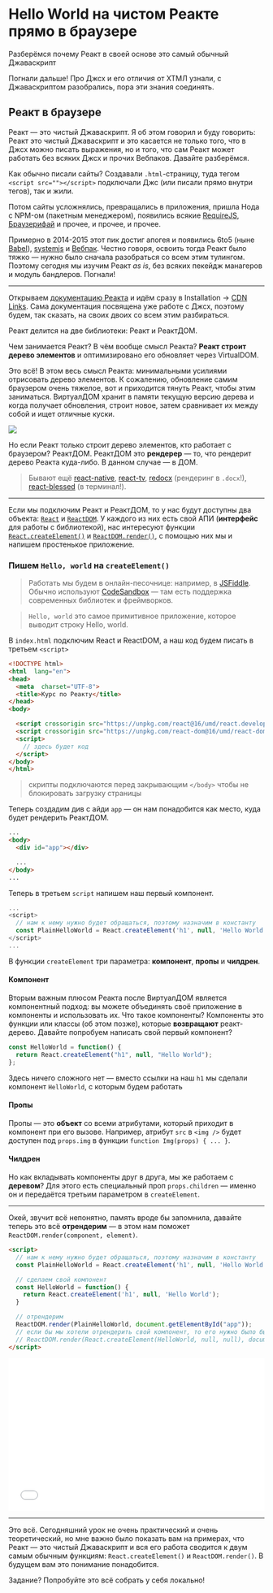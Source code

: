 # Hello World на чистом Реакте прямо в браузере
Разберёмся почему Реакт в своей основе это самый обычный Джаваскрипт

Погнали дальше! Про Джсх и его отличия от ХТМЛ узнали, с Джаваскриптом разобрались, пора эти знания соединять.

## Реакт в браузере

Реакт — это чистый Джаваскрипт. Я об этом говорил и буду говорить: Реакт это чистый Джаваскрипт и это касается не только того, что в Джсх можно писать выражения, но и того, что сам Реакт может работать без всяких Джсх и прочих Вебпаков. Давайте разберёмся.

Как обычно писали сайты? Создавали `.html`-страницу, туда тегом `<script src=""></script>` подключали Джс (или писали прямо внутри тегов), так и жили.

Потом сайты усложнялись, превращались в приложения, пришла Нода с NPM-ом (пакетным менеджером), появились всякие [RequireJS](http://requirejs.org/), [Браузерифай](http://browserify.org/) и прочее, и прочее, и прочее.

Примерно в 2014-2015 этот пик достиг апогея и появились 6to5 (ныне [Babel](http://babeljs.io/)), [systemjs](https://github.com/systemjs/systemjs) и [Вебпак](https://webpack.js.org). Честно говоря, освоить тогда Реакт было тяжко — нужно было сначала разобраться со всем этим тулингом. Поэтому сегодня мы изучим Реакт _as is_, без всяких пекейдж манагеров и модуль бандлеров. Погнали!

---

Открываем [документацию Реакта](https://reactjs.org/) и идём сразу в Installation → [CDN Links](https://reactjs.org/docs/cdn-links.html). Сама документация посвящена уже работе с Джсх, поэтому будем, так сказать, на своих двоих со всем этим разбираться.

Реакт делится на две библиотеки: Реакт и РеактДОМ.

Чем занимается Реакт? В чём вообще смысл Реакта? **Реакт строит дерево элементов** и оптимизировано его обновляет через VirtualDOM.

Это всё! В этом весь смысл Реакта: минимальными усилиями отрисовать дерево элементов. К сожалению, обновление самим браузером очень тяжелое, вот и приходится тянуть Реакт, чтобы этим заниматься. ВиртуалДОМ хранит в памяти текущую версию дерева и когда получает обновления, строит новое, затем сравнивает их между собой и ищет отличные куски.

![](https://i.imgur.com/BISUcA7.png)

Но если Реакт только строит дерево элементов, кто работает с браузером? РеактДОМ. РеактДОМ это **рендерер** — то, что рендерит дерево Реакта куда-либо. В данном случае — в ДОМ.

> Бывают ещё [react-native](http://facebook.github.io/react-native/), [react-tv](https://github.com/react-tv/react-tv), [redocx](https://github.com/nitin42/redocx) (рендеринг в `.docx`!), [react-blessed](https://github.com/Yomguithereal/react-blessed) (в терминал!).

---

Если мы подключим Реакт и РеактДОМ, то у нас будут доступны два объекта: [`React`](https://reactjs.org/docs/react-api.html) и [`ReactDOM`](https://reactjs.org/docs/react-dom.html). У каждого из них есть свой АПИ (**интерфейс** для работы с библиотекой), нас интересуют функции [`React.createElement()`](https://reactjs.org/docs/react-api.html#createelement) и [`ReactDOM.render()`](https://reactjs.org/docs/react-dom.html#render), с помощью них мы и напишем простенькое приложение.

### Пишем `Hello, world` на `createElement()`

> Работать мы будем в онлайн-песочнице: например, в [JSFiddle](https://jsfiddle.net/). Обычно используют [CodeSandbox](https://codesandbox.io) — там есть поддержка современных библиотек и фреймворков.

> `Hello, world` это самое примитивное приложение, которое выводит строку Hello, world.

В `index.html` подключим React и ReactDOM, а наш код будем писать в третьем `<script>`

```html
<!DOCTYPE html>
<html  lang="en">
<head>
  <meta  charset="UTF-8">
  <title>Курс по Реакту</title>
</head>
<body>

  <script crossorigin src="https://unpkg.com/react@16/umd/react.development.js"></script>
  <script crossorigin src="https://unpkg.com/react-dom@16/umd/react-dom.development.js"></script>
  <script>
    // здесь будет код
  </script>
</body>
</html>
```

> скрипты подключаются перед закрывающим `</body>` чтобы не блокировать загрузку страницы

Теперь создадим див с айди `app` — он нам понадобится как место, куда будет рендерить РеактДОМ.

```html
...
<body>
  <div id="app"></div>

  ...
</body>
...
```

Теперь в третьем `script` напишем наш первый компонент.

```js
...
<script>
  // нам к нему нужно будет обращаться, поэтому назначим в константу
  const PlainHelloWorld = React.createElement('h1', null, 'Hello World');
</script>
...
```

В функции `createElement` три параметра: **компонент**, **пропы** и **чилдрен**.

#### Компонент

Вторым важным плюсом Реакта после ВиртуалДОМ является компонентный подход: вы можете объединять своё приложение в компоненты и использовать их. Что такое компоненты? Компоненты это функции или классы (об этом позже), которые **возвращают** реакт-дерево. Давайте попробуем написать свой первый компонент?

```js
const HelloWorld = function() {
  return React.createElement("h1", null, "Hello World");
};
```

Здесь ничего сложного нет — вместо ссылки на наш `h1` мы сделали компонент `HelloWorld`, с которым будем работать

#### Пропы

Пропы — это **объект** со всеми атрибутами, который приходит в компонент при его вызове. Например, атрибут `src` в `<img />` будет доступен под `props.img` в функции `function Img(props) { ... }`.

#### Чилдрен

Но как вкладывать компоненты друг в друга, мы же работаем с **деревом**? Для этого есть специальный проп `props.children` — именно он и передаётся третьим параметром в `createElement`.

---

Окей, звучит всё непонятно, память вроде бы запомнила, давайте теперь это всё **отрендерим** — в этом нам поможет `ReactDOM.render(component, element)`.

```html
<script>
  // нам к нему нужно будет обращаться, поэтому назначим в константу
  const PlainHelloWorld = React.createElement('h1', null, 'Hello World');

  // сделаем свой компонент
  const HelloWorld = function() {
    return React.createElement('h1', null, 'Hello World');
  }

  // отрендерим
  ReactDOM.render(PlainHelloWorld, document.getElementById("app"));
  // если бы мы хотели отрендерить свой компонент, то его нужно было бы сначала вызвать через createElement
  // ReactDOM.render(React.createElement(HelloWorld, null, null), document.getElementById("app"))
</script>
```

<iframe width="100%" height="300" src="//jsfiddle.net/hehL6x6t/2/embedded/result,html,js/" allowpaymentrequest allowfullscreen="allowfullscreen" frameborder="0"></iframe>

---

Это всё. Сегодняшний урок не очень практический и очень теоретический, но мне важно было показать вам на примерах, что Реакт — это чистый Джаваскрипт и вся его работа сводится к двум самым обычным функциям: `React.createElement()` и `ReactDOM.render()`. В будущем вам это понимание понадобится.

Задание? Попробуйте это всё собрать у себя локально!
